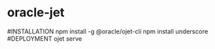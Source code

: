 # oracle-jet
#INSTALLATION
npm install -g @oracle/ojet-cli
npm install underscore
#DEPLOYMENT
ojet serve
